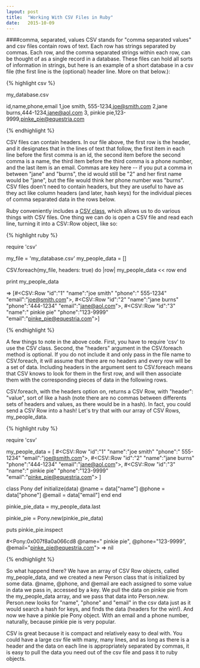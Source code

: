 ```yaml
---
layout: post
title:  "Working With CSV Files in Ruby"
date:   2015-10-09
---
```



####comma, separated, values
CSV stands for "comma separated values" and csv files contain rows of text. Each row has strings separated by commas. Each row, and the comma separated strings within each row, can be thought of as a single record in a database.  These files can hold all sorts of information in strings, but here is an example of a short database in a csv file (the first line is the (optional) header line. More on that below.):

{% highlight csv %}

my_database.csv

id,name,phone,email
1,joe smith, 555-1234,joe@smith.com
2,jane burns,444-1234,jane@aol.com
3, pinkie pie,123-9999,pinke_pie@equestria.com

{% endhighlight %}

CSV files can contain headers. In our file above, the first row is the header, and it designates that in the lines of text that follow, the first item in each line before the first comma is an id, the second item before the second comma is a name, the third item before the third comma is a phone number, and the last item is an email. Commas are key here -- if you put a comma in between "jane" and "burns", the id would still be "2" and her first name would be "jane", but the file would think her phone number was "burns". CSV files doen't need to contain headers, but they are useful to have as they act like column headers (and later, hash keys) for the individual pieces of comma separated data in the rows below.

Ruby conveniently includes a <a href= "http://ruby-doc.org/stdlib-2.0.0/libdoc/csv/rdoc/CSV.html">CSV class</a>, which allows us to do various things with CSV files. One thing we can do is open a CSV file and read each line, turning it into a CSV::Row object, like so:

{% highlight ruby %}

  require 'csv'

  my_file = 'my_database.csv'
  my_people_data = []

  CSV.foreach(my_file, headers: true) do |row|
    my_people_data << row
  end

  print my_people_data

  => [#<CSV::Row "id":"1" "name":"joe smith" "phone":" 555-1234" "email":"joe@smith.com">, #<CSV::Row "id":"2" "name":"jane burns" "phone":"444-1234" "email":"jane@aol.com">, #<CSV::Row "id":"3" "name":" pinkie pie" "phone":"123-9999" "email":"pinke_pie@equestria.com">]

{% endhighlight %}

A few things to note in the above code. First, you have to require 'csv' to use the CSV class. Second, the "headers" argument in the CSV.foreach method is optional. If you do not include it and only pass in the file name to CSV.foreach, it will assume that there are no headers and every row will be a set of data. Including headers in the argument sent to CSV.foreach means that CSV knows to look for them in the first row, and will then associate them with the corresponding pieces of data in the following rows.

CSV.foreach, with the headers option on, returns a CSV Row, with "header": "value", sort of like a hash (note there are no commas between differents sets of headers and values, as there would be in a hash). In fact, you could send a CSV Row into a hash! Let's try that with our array of CSV Rows, my_people_data.

{% highlight ruby %}

  require 'csv'

  my_people_data = [
    #<CSV::Row "id":"1" "name":"joe smith" "phone":" 555-1234" "email":"joe@smith.com">,
    #<CSV::Row "id":"2" "name":"jane burns" "phone":"444-1234" "email":"jane@aol.com">,
    #<CSV::Row "id":"3" "name":" pinkie pie" "phone":"123-9999" "email":"pinke_pie@equestria.com">
    ]

  class Pony
    def initialize(data)
      @name = data["name"]
      @phone = data["phone"]
      @email = data["email"]
    end
  end

  pinkie_pie_data = my_people_data.last

  pinkie_pie = Pony.new(pinkie_pie_data)

  puts pinkie_pie.inspect

  #<Pony:0x007f8a0a066cd8 @name=" pinkie pie", @phone="123-9999", @email="pinke_pie@equestria.com">
=> nil

{% endhighlight %}

So what happend there? We have an array of CSV Row objects, called my_people_data, and we created a new Person class that is initialized by some data. @name, @phone, and @email are each assigned to some value in data we pass in, accessed by a key. We pull the data on pinkie pie from the my_people_data array, and we pass that data into Person.new. Person.new looks for "name", "phone" and "email" in the csv data just as it would search a hash for keys, and finds the data (headers for the win!). And now we have a pinkie pie Pony object. With an email and a phone number, naturally, because pinkie pie is very popular.

CSV is great because it is compact and relatively easy to deal with. You could have a large csv file with many, many lines, and as long as there is a header and the data on each line is appropriately separated by commas, it is easy to pull the data you need out of the csv file and pass it to ruby objects.